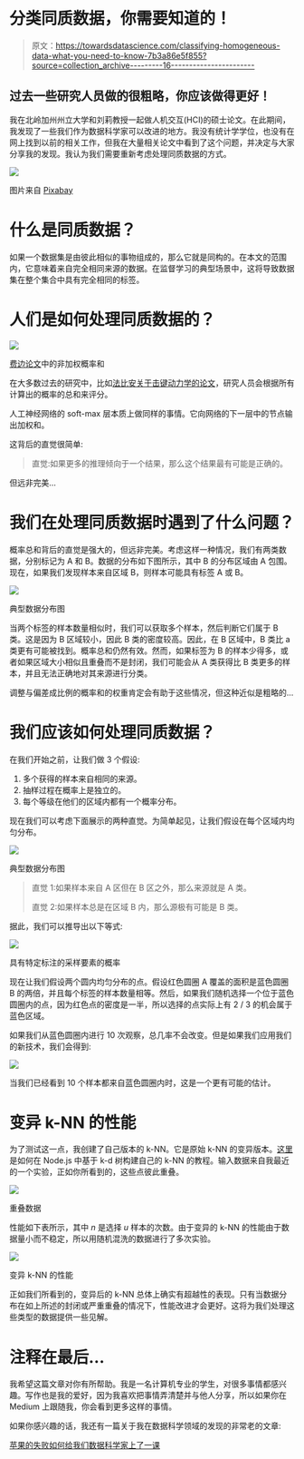 # 分类同质数据，你需要知道的！

> 原文：<https://towardsdatascience.com/classifying-homogeneous-data-what-you-need-to-know-7b3a86e5f855?source=collection_archive---------16----------------------->

## 过去一些研究人员做的很粗略，你应该做得更好！

我在北岭加州州立大学和刘莉教授一起做人机交互(HCI)的硕士论文。在此期间，我发现了一些我们作为数据科学家可以改进的地方。我没有统计学学位，也没有在网上找到以前的相关工作，但我在大量相关论文中看到了这个问题，并决定与大家分享我的发现。我认为我们需要重新考虑处理同质数据的方式。

![](img/0ec47b3663d80ba2f3e7f140fd5e0310.png)

图片来自 [Pixabay](https://pixabay.com/illustrations/question-mark-important-sign-1872665/)

# 什么是同质数据？

如果一个数据集是由彼此相似的事物组成的，那么它就是同构的。在本文的范围内，它意味着来自完全相同来源的数据。在监督学习的典型场景中，这将导致数据集在整个集合中具有完全相同的标签。

# 人们是如何处理同质数据的？

![](img/2a33fd9185cab689c101a59f9a65c77e.png)

[费边论文](http://www.cs.columbia.edu/4180/hw/keystroke.pdf)中的非加权概率和

在大多数过去的研究中，比如[法比安关于击键动力学的论文](http://www.cs.columbia.edu/4180/hw/keystroke.pdf)，研究人员会根据所有计算出的概率的总和来评分。

人工神经网络的 soft-max 层本质上做同样的事情。它向网络的下一层中的节点输出加权和。

这背后的直觉很简单:

> 直觉:如果更多的推理倾向于一个结果，那么这个结果最有可能是正确的。

但远非完美…

# 我们在处理同质数据时遇到了什么问题？

概率总和背后的直觉是强大的，但远非完美。考虑这样一种情况，我们有两类数据，分别标记为 A 和 B。数据的分布如下图所示，其中 B 的分布区域由 A 包围。现在，如果我们发现样本来自区域 B，则样本可能具有标签 A 或 B。

![](img/be934380ed9f2c7a6cef265b75960e9f.png)

典型数据分布图

当两个标签的样本数量相似时，我们可以获取多个样本，然后判断它们属于 B 类。这是因为 B 区域较小，因此 B 类的密度较高。因此，在 B 区域中，B 类比 a 类更有可能被找到。概率总和仍然有效。然而，如果标签为 B 的样本少得多，或者如果区域大小相似且重叠而不是封闭，我们可能会从 A 类获得比 B 类更多的样本，并且无法正确地对其来源进行分类。

调整与偏差成比例的概率和的权重肯定会有助于这些情况，但这种近似是粗略的…

# 我们应该如何处理同质数据？

在我们开始之前，让我们做 3 个假设:

1.  多个获得的样本来自相同的来源。
2.  抽样过程在概率上是独立的。
3.  每个等级在他们的区域内都有一个概率分布。

现在我们可以考虑下面展示的两种直觉。为简单起见，让我们假设在每个区域内均匀分布。

![](img/70116a398b5ab6f90277325506e5c4c0.png)

典型数据分布图

> 直觉 1:如果样本来自 A 区但在 B 区之外，那么来源就是 A 类。
> 
> 直觉 2:如果样本总是在区域 B 内，那么源极有可能是 B 类。

据此，我们可以推导出以下等式:

![](img/13492abe1e4db0bf326601e9149d9a8d.png)

具有特定标注的采样要素的概率

现在让我们假设两个圆内均匀分布的点。假设红色圆圈 A 覆盖的面积是蓝色圆圈 B 的两倍，并且每个标签的样本数量相等。然后，如果我们随机选择一个位于蓝色圆圈内的点，因为红色点的密度是一半，所以选择的点实际上有 2 / 3 的机会属于蓝色区域。

如果我们从蓝色圆圈内进行 10 次观察，总几率不会改变。但是如果我们应用我们的新技术，我们会得到:

![](img/e1c8103602c0252181a5bb9cb66ce97b.png)

当我们已经看到 10 个样本都来自蓝色圆圈内时，这是一个更有可能的估计。

# 变异 k-NN 的性能

为了测试这一点，我创建了自己版本的 k-NN。它是原始 k-NN 的变异版本。[这里](/how-to-build-a-k-nn-in-node-js-without-tensorflow-cac5753daa87)是如何在 Node.js 中基于 k-d 树构建自己的 k-NN 的教程。输入数据来自我最近的一个实验，正如你所看到的，这些点彼此重叠。

![](img/614fb5e0a2e1b153dbd18a03beb97842.png)

重叠数据

性能如下表所示，其中 *n* 是选择 *u* 样本的次数。由于变异的 k-NN 的性能由于数据量小而不稳定，所以用随机混洗的数据进行了多次实验。

![](img/935998626fdf46afdfae02dafa924a72.png)

变异 k-NN 的性能

正如我们所看到的，变异后的 k-NN 总体上确实有超越性的表现。只有当数据分布在如上所述的封闭或严重重叠的情况下，性能改进才会更好。这将为我们处理这些类型的数据提供一些见解。

# 注释在最后…

我希望这篇文章对你有所帮助。我是一名计算机专业的学生，对很多事情都感兴趣。写作也是我的爱好，因为我喜欢把事情弄清楚并与他人分享，所以如果你在 Medium 上跟随我，你会看到更多这样的事情。

如果你感兴趣的话，我还有一篇关于我在数据科学领域的发现的非常老的文章:

[苹果的失败如何给我们数据科学家上了一课](https://medium.com/@shenhuang_21425/how-apples-failure-teaches-data-scientist-a-lesson-b654489096b9)